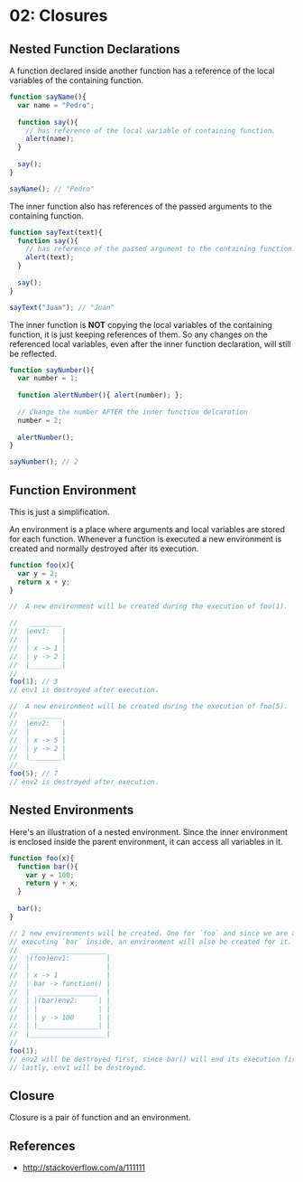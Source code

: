 # 02: Closures


## Nested Function Declarations

A function declared inside another function has a reference of the local variables of the containing function.

```js
function sayName(){
  var name = "Pedro";
  
  function say(){ 
    // has reference of the local variable of containing function.
    alert(name);
  }
  
  say();
}

sayName(); // "Pedro"
```

The inner function also has references of the passed arguments to the containing function.

```js
function sayText(text){
  function say(){
    // has reference of the passed argument to the containing function.
    alert(text);
  }
  
  say();
}

sayText("Juan"); // "Juan"
```

The inner function is **NOT** copying the local variables of the containing function, it is just keeping references of them.
So any changes on the referenced local variables, even after the inner function declaration, will still be reflected.

```js
function sayNumber(){
  var number = 1;
  
  function alertNumber(){ alert(number); };
  
  // Change the number AFTER the inner function delcaration
  number = 2;
  
  alertNumber();
}

sayNumber(); // 2
```

## Function Environment

This is just a simplification.

An environment is a place where arguments and local variables are stored for each function. Whenever a function is executed a new environment is created and normally destroyed after its execution.

```js
function foo(x){
  var y = 2;
  return x + y;
}

//  A new environment will be created during the execution of foo(1).

//   ________
//  |env1:   |
//  |        |
//  | x -> 1 |
//  | y -> 2 |
//  |________|
//
foo(1); // 3
// env1 is destroyed after execution.

//  A new environment will be created during the execution of foo(5).
//   ________
//  |env2:   |
//  |        |
//  | x -> 5 |
//  | y -> 2 |
//  |________|
//
foo(5); // 7
// env2 is destroyed after execution.
```

## Nested Environments

Here's an illustration of a nested environment. Since the inner environment is enclosed inside the parent environment, it can access all variables in it.

```js
function foo(x){
  function bar(){
    var y = 100;
    return y + x;
  }
  
  bar();
}

// 2 new environments will be created. One for `foo` and since we are also
// executing `bar` inside, an environment will also be created for it.
//   ___________________
//  |(foo)env1:         |
//  |                   |
//  | x -> 1            |
//  | bar -> function() |
//  |  _______________  |
//  | |(bar)env2:     | |
//  | |               | |
//  | | y -> 100      | |
//  | |_______________| |
//  |___________________|
//
foo(1);
// env2 will be destroyed first, since bar() will end its execution first.
// lastly, env1 will be destroyed.
```


## Closure

Closure is a pair of function and an environment.

## References
- http://stackoverflow.com/a/111111
